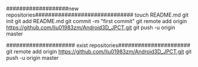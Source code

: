 ###################new repositories##############################
touch README.md
git init
git add README.md
git commit -m "first commit"
git remote add origin https://github.com/liu01983zm/Android3D_JPCT.git
git push -u origin master

##################### exist repositories######################
git remote add origin https://github.com/liu01983zm/Android3D_JPCT.git
git push -u origin master